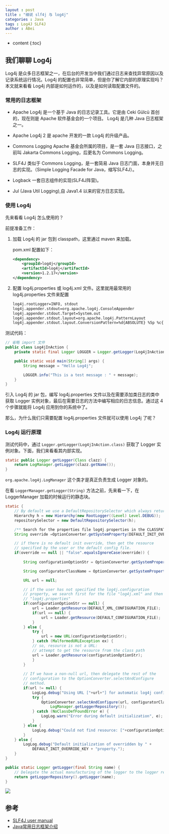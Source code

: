 ```yaml
---
layout : post
title : "细说 slf4j 与 log4j"
categories : Java
tags : Log4J SLF4J
author : ABei
---
```


* content
{:toc}

## 我们聊聊 Log4j

Log4j 是众多日志框架之一，在后台的开发当中我们通过日志来查找异常原因以及记录系统运行情况。Log4j 的配置也非常简单，但是你了解它内部的原理实现吗？ 本文就来看看 Log4j 内部是如何运作的，以及是如何读取配置文件的。




### 常用的日志框架

-   Apache Log4j 是一个基于 Java 的日志记录工具。它是由 Ceki Gülcü 首创的，现在则是 Apache 软件基金会的一个项目。 Log4j 是几种 Java 日志框架之一。

-   Apache Log4j 2 是 apache 开发的一款 Log4j 的升级产品。

-   Commons Logging Apache 基金会所属的项目，是一套 Java 日志接口，之前叫 Jakarta Commons Logging，后更名为 Commons Logging。

-   SLF4J 类似于 Commons Logging，是一套简易 Java 日志门面，本身并无日志的实现。（Simple Logging Facade for Java，缩写SLF4J）。

-   Logback 一套日志组件的实现(SLF4J阵营)。

-   Jul (Java Util Logging),自 Java1.4 以来的官方日志实现。


### 使用 Log4j

先来看看 Log4j 怎么使用的？

前提准备工作：

1.  加载 Log4j 的 jar 包到 classpath，这里通过 maven 来加载。

    pom.xml 配置如下：

    ```xml
    <dependency>
        <groupId>log4j</groupId>
        <artifactId>log4j</artifactId>
        <version>1.2.17</version>
    </dependency>
    ```

1.  配置 log4j.properties 或 log4j.xml 文件。这里就用最常用的 log4j.properties 文件来配置

    ```bash
    log4j.rootLogger=INFO, stdout
    log4j.appender.stdout=org.apache.log4j.ConsoleAppender
    log4j.appender.stdout.Target=System.out
    log4j.appender.stdout.layout=org.apache.log4j.PatternLayout
    log4j.appender.stdout.layout.ConversionPattern=%d{ABSOLUTE} %5p %c{1}:%L - %m%n
    ```

测试代码：

```java
// 省略 import 文件
public class Log4jInAction {
    private static final Logger LOGGER = Logger.getLogger(Log4jInAction.class);

    public static void main(String[] args) {
        String message = "Hello Log4j";

        LOGGER.info("This is a test message : " + message);
    }
}
```

引入 Log4j 的 jar 包，编写 log4j.properties 文件以及在需要添加类日志的类中获取 Logger 实例对象，最后在需要日志的方法中编写相应的日志信息。通过这 4 个步骤就能将 Log4j 应用到你的系统中了。

那么，为什么我们只需要配置 log4j.properties 文件就可以使用 Log4j 了呢？

### Log4j 运行原理

测试代码中，通过 `Logger.getLogger(Log4jInAction.class)` 获取了 Logger 实例对象。下面，我们来看看其内部实现。

```java
static public Logger getLogger(Class clazz) {
    return LogManager.getLogger(clazz.getName());
}
```

`org.apache.log4j.LogManager` 这个类才是真正负责生成 Logger 对象的。

在看 `LoggerManager.getLogger(String)` 方法之前，先来看一下，在 LoggerManager 加载的时候运行的静态块。

```java
static {
    // By default we use a DefaultRepositorySelector which always returns 'h'.
    Hierarchy h = new Hierarchy(new RootLogger((Level) Level.DEBUG));
    repositorySelector = new DefaultRepositorySelector(h);

    /** Search for the properties file log4j.properties in the CLASSPATH.  */
    String override =OptionConverter.getSystemProperty(DEFAULT_INIT_OVERRIDE_KEY, null);

    // if there is no default init override, then get the resource
    // specified by the user or the default config file.
    if(override == null || "false".equalsIgnoreCase(override)) {
            
        String configurationOptionStr = OptionConverter.getSystemProperty(DEFAULT_CONFIGURATION_KEY, null);

        String configuratorClassName = OptionConverter.getSystemProperty(CONFIGURATOR_CLASS_KEY, null);

        URL url = null;

        // if the user has not specified the log4j.configuration
        // property, we search first for the file "log4j.xml" and then
        // "log4j.properties"
        if(configurationOptionStr == null) {	
            url = Loader.getResource(DEFAULT_XML_CONFIGURATION_FILE);
            if(url == null) {
                url = Loader.getResource(DEFAULT_CONFIGURATION_FILE);
            }
        } else {
            try {
                url = new URL(configurationOptionStr);
            } catch (MalformedURLException ex) {
            // so, resource is not a URL:
            // attempt to get the resource from the class path
            url = Loader.getResource(configurationOptionStr); 
	        }	
        }
      
        // If we have a non-null url, then delegate the rest of the
        // configuration to the OptionConverter.selectAndConfigure
        // method.
        if(url != null) {
            LogLog.debug("Using URL ["+url+"] for automatic log4j configuration.");
            try {
                OptionConverter.selectAndConfigure(url, configuratorClassName, 
                    LogManager.getLoggerRepository());
            } catch (NoClassDefFoundError e) {
                LogLog.warn("Error during default initialization", e);
            }
        } else {
            LogLog.debug("Could not find resource: ["+configurationOptionStr+"].");
        }
    } else {
        LogLog.debug("Default initialization of overridden by " + 
            DEFAULT_INIT_OVERRIDE_KEY + "property."); 
    }  
} 
```

```java
public static Logger getLogger(final String name) {
    // Delegate the actual manufacturing of the logger to the logger repository.
    return getLoggerRepository().getLogger(name);
}
```

![](https://www.slf4j.org/images/concrete-bindings.png)

## 参考

-   [SLF4J user manual](https://www.slf4j.org/manual.html)
-   [Java常用日志框架介绍](https://www.cnblogs.com/chenhongliang/p/5312517.html)